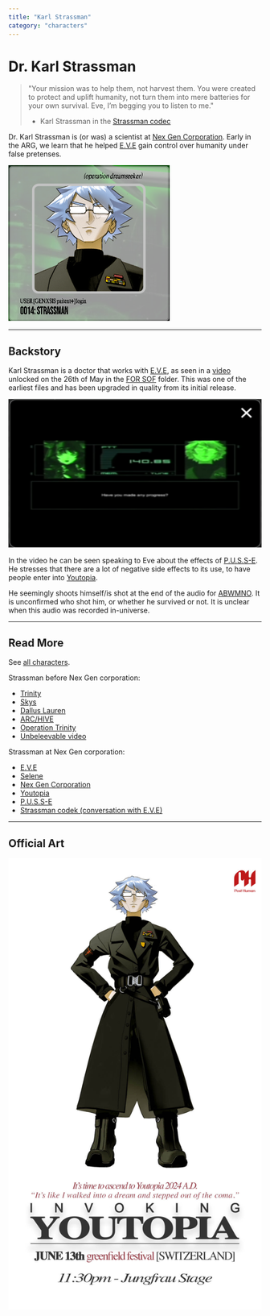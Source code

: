```yaml
---
title: "Karl Strassman"
category: "characters"
---
```

# Dr. Karl Strassman

> "Your mission was to help them, not harvest them. You were created to protect and uplift
> humanity, not turn them into mere batteries for your own survival. Eve, I’m begging you to
> listen to me."
> 
> - Karl Strassman in the [Strassman codec](../files/strassmancodec)

Dr. Karl Strassman is (or was) a scientist at [Nex Gen Corporation](../lore/nex-gen-corporation).
Early in the ARG, we learn that he helped [E.V.E](../characters/eve) gain control over humanity under false pretenses.

![Karl Strassman's avatar](../../Resources/characters/strassman/strassman.png)

***

## Backstory

Karl Strassman is a doctor that works with [E.V.E](eve), as seen in a 
[video](../files/strassmancodec) unlocked on the 26th of May in the 
[FOR SOF](../files/for-sof) folder. This was one of the earliest files and 
has been upgraded in quality from its initial release.

![Strassman in a conversation with Eve](../../Resources/characters/strassman/strassman_video.png)

In the video he can be seen speaking to Eve about the effects of [P.U.S.S-E](../lore/pusse). 
He stresses that there are a lot of negative side effects to its use, to have people 
enter into [Youtopia](../lore/youtopia).

He seemingly shoots himself/is shot at the end of the audio for [ABWMNO](../music/song-abwmno). 
It is unconfirmed who shot him, or whether he survived or not. It is unclear 
when this audio was recorded in-universe.

***

## Read More

See [all characters](characters).

Strassman before Nex Gen corporation:

- [Trinity](characters#trinity)
- [Skys](skys)
- [Dallus Lauren](dallus-lauren)
- [ARC/HIVE](../lore/archive)
- [Operation Trinity](../files/trinity_document)
- [Unbeleevable video](../files/unbeleevable)

Strassman at Nex Gen corporation:

- [E.V.E](eve)
- [Selene](selene)
- [Nex Gen Corporation](../lore/nex-gen-corporation)
- [Youtopia](../lore/youtopia)
- [P.U.S.S-E](../lore/pusse)
- [Strassman codek (conversation with E.V.E)](../files/strassmancodec)

***

## Official Art

![Promotional poster for Strassman](../../Resources/characters/strassman/poster.jpg)
